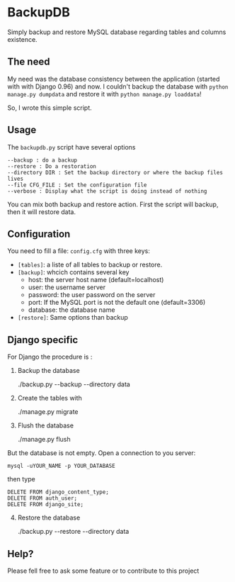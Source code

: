 # BackupDB

Simply backup and restore MySQL database regarding tables and columns existence.

## The need

My need was the database consistency  between the application (started with with Django 0.96) 
and now. I couldn't backup the database with `python manage.py dumpdata`  and restore it with 
`python manage.py loaddata`!

So, I wrote this simple script.


## Usage

The `backupdb.py` script have several options

```
--backup : do a backup
--restore : Do a restoration
--directory DIR : Set the backup directory or where the backup files lives
--file CFG_FILE : Set the configuration file
--verbose : Display what the script is doing instead of nothing
``` 

You can mix both backup and restore action. First the script will backup, then it will 
restore data.

## Configuration
  
You need to fill a file: `config.cfg`  with three keys:

* `[ŧables]`: a liste of all tables to backup or restore.
* `[backup]`: whcich contains several key
    * host: the server host name (default=localhost)
    * user: the username server
    * password: the user password on the server
    * port: If the MySQL port is not the default one (default=3306)
    * database: the database name 
* `[restore]`: Same options than backup

## Django specific

For Django the procedure is :

1) Backup the database
    
    
    ./backup.py --backup --directory data
    
    
2) Create the tables with 


    ./manage.py migrate

3) Flush the database 


    ./manage.py flush
     
But the database is not empty. Open a connection to you server:

    mysql -uYOUR_NAME -p YOUR_DATABASE

then type

    DELETE FROM django_content_type;
    DELETE FROM auth_user;
    DELETE FROM django_site;

4) Restore the database

   
    ./backup.py --restore --directory data
    

## Help? 

Please fell free to ask some feature or to contribute to this project